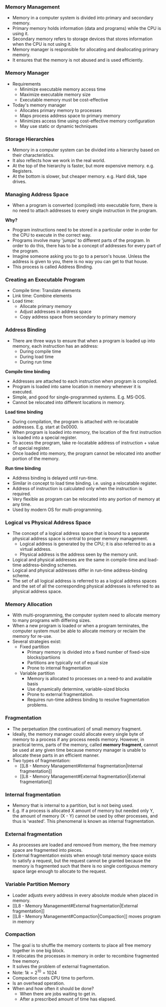 ### Memory Management
- Memory in a computer system is divided into primary and secondary memory.
- Primary memory holds information (data and programs) while the CPU is using it.
- Secondary memory refers to storage devices that stores information when the CPU is not using it.
- Memory manager is responsible for allocating and deallocating primary memory.
- It ensures that the memory is not abused and is used efficiently.

### Memory Manager
- Requirements
	- Minimize executable memory access time
	- Maximize executable memory size
	- Executable memory must be cost-effective
- Today's memory manager
	- Allocates primary memory to processes 
	- Maps process address space to primary memory
	- Minimizes access time using cost-effective memory configuration
	- May use static or dynamic techniques

### Storage Hierarchies
- Memory in a computer system can be divided into a hierarchy based on their characteristics.
- It also reflects how we work in the real world.
- At the top of the hierarchy is faster, but more expensive memory. e.g. Registers.
- At the bottom is slower, but cheaper memory. e.g. Hard disk, tape drives.

### Managing Address Space
 - When a program is converted (compiled) into executable form, there is no need to attach addresses to every single instruction in the program.

**Why?**
- Program instructions need to be stored in a particular order in order for the CPU to execute in the correct way.
- Programs involve many 'jumps' to different parts of the program. In order to do this, there has to be a concept of addresses for every part of the program.
- Imagine someone asking you to go to a person's house. Unless the address is given to you, there is no way you can get to that house.
- This process is called Address Binding.

### Creating an Executable Program
- Compile time: Translate elements
- Link time: Combine elements
- Load time:
	- Allocate primary memory
	- Adjust addresses in address space
	- Copy address space from secondary to primary memory

### Address Binding
- There are three ways to ensure that when a program is loaded up into memory, each instruction has an address:
	- During compile time
	- During load time 
	- During run time

**Compile time binding**
- Addresses are attached to each instruction when program is compiled.
- Program is loaded into same location in memory whenever it is executed.
- Simple, and good for single-programmed systems. E.g. MS-DOS.
- Cannot be relocated into different locations in memory.

**Load time binding**
- During compilation, the program is attached with re-locatable addresses. E.g. start at 0x0000.
- When program is loaded into memory, the location of the first instruction is loaded into a special register.
- To access the program, take re-locatable address of instruction + value of special register.
- Once loaded into memory, the program cannot be relocated into another portion of the memory.

**Run time binding**
- Address binding is delayed until run-time.
- Similar in concept to load time binding. i.e. using a relocatable register.
- Address of instruction is calculated only when the instruction is required.
- Very flexible as program can be relocated into any portion of memory at any time.
- Used by modern OS for multi-programming.

### Logical vs Physical Address Space
- The concept of a logical address space that is bound to a separate physical address space is central to proper memory management.
	- Logical address is generated by the CPU; it is also referred to as a virtual address.
	- Physical address is the address seen by the memory unit.
- Logical and physical addresses are the same in compile-time and load-time address-binding schemes.
- Logical and physical addresses differ in run-time address-binding scheme.
- The set of all logical address is referred to as a logical address spaces and the set of all the corresponding physical addresses is referred to as physical address space.

### Memory Allocation
- With multi-programming, the computer system need to allocate memory to many programs with differing sizes.
- When a new program is loaded or when a program terminates, the computer system must be able to allocate memory or reclaim the memory for re-use.
- Several strategies exist:
	- Fixed partition
		- Primary memory is divided into a fixed number of fixed-size blocks/partiions
		- Partitions are typically not of equal size
		- Prone to internal fragmentation
	- Variable partition
		- Memory is allocated to processes on a need-to and available basis
		- Use dynamically determine, variable-sized blocks
		- Prone to external fragmentation.
		- Requires run-time address binding to resolve fragmentation problems.

### Fragmentation
- The perpetuation (the continuation) of small memory fragment.
- Ideally, the memory manager could allocate every single byte of memory to a process if any process needs memory. However, in practical terms, parts of the memory, called **memory fragment**, cannot be used at any given time because memory manager is unable to allocate these parts in an efficient manner.
- Two types of fragmentation:
	- [[L8 - Memory Management#Internal fragmentation|Internal fragmentation]]
	- [[L8 - Memory Management#External fragmentation|External fragmentation]]

### Internal fragmentation
- Memory that is internal to a partition, but is not being used.
- E.g. If a process is allocated X amount of memory but needed only Y, the amount of memory (X - Y) cannot be used by other processes, and thus is 'wasted'. This phenomenal is known as internal fragmentation.

### External fragmentation
- As processes are loaded and removed from memory, the free memory space are fragmented into pieces.
- External fragmentation exists when enough total memory space exists to satisfy a request, but the request cannot be granted because the memory is fragmented such that there is no single contiguous memory space large enough to allocate to the request.
### Variable Partition Memory
- Loader adjusts every address in every absolute module when placed in memory.
- [[L8 - Memory Management#External fragmentation|External fragmentation]]
- [[L8 - Memory Management#Compaction|Compaction]] moves program in memory

### Compaction
- The goal is to shuffle the memory contents to place all free memory together in one big block.
- It relocates the processes in memory in order to recombine fragmented free memory.
- It solves the problem of external fragmentation.
- Note: $1k = 2^{10} = 1024$
- Compaction costs CPU time to perform.
- Is an overhead operation.
- When and how often it should be done?
	- When there are jobs waiting to get in.
	- After a prescribed amount of time has elapsed.

